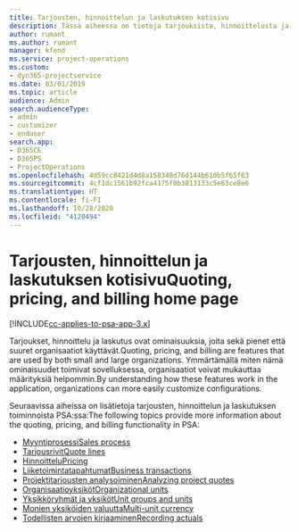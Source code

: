 ```yaml
---
title: Tarjousten, hinnoittelun ja laskutuksen kotisivu
description: Tässä aiheessa on tietoja tarjouksista, hinnoittelusta ja laskutuksesta.
author: rumant
ms.author: rumant
manager: kfend
ms.service: project-operations
ms.custom:
- dyn365-projectservice
ms.date: 03/01/2019
ms.topic: article
audience: Admin
search.audienceType:
- admin
- customizer
- enduser
search.app:
- D365CE
- D365PS
- ProjectOperations
ms.openlocfilehash: 4d59cc8421d4d8a158340d76d144b610b5f65f63
ms.sourcegitcommit: 4cf1dc1561b92fca4175f0b3813133c5e63ce8e6
ms.translationtype: HT
ms.contentlocale: fi-FI
ms.lasthandoff: 10/28/2020
ms.locfileid: "4120494"
---
```

# <a name="quoting-pricing-and-billing-home-page"></a><span data-ttu-id="74a33-103">Tarjousten, hinnoittelun ja laskutuksen kotisivu</span><span class="sxs-lookup"><span data-stu-id="74a33-103">Quoting, pricing, and billing home page</span></span>

[!INCLUDE[cc-applies-to-psa-app-3.x](../includes/cc-applies-to-psa-app-3x.md)]

<span data-ttu-id="74a33-104">Tarjoukset, hinnoittelu ja laskutus ovat ominaisuuksia, joita sekä pienet että suuret organisaatiot käyttävät.</span><span class="sxs-lookup"><span data-stu-id="74a33-104">Quoting, pricing, and billing are features that are used by both small and large organizations.</span></span> <span data-ttu-id="74a33-105">Ymmärtämällä miten nämä ominaisuudet toimivat sovelluksessa, organisaatiot voivat mukauttaa määrityksiä helpommin.</span><span class="sxs-lookup"><span data-stu-id="74a33-105">By understanding how these features work in the application, organizations can more easily customize configurations.</span></span>

<span data-ttu-id="74a33-106">Seuraavissa aiheissa on lisätietoja tarjousten, hinnoittelun ja laskutuksen toiminnoista PSA:ssa:</span><span class="sxs-lookup"><span data-stu-id="74a33-106">The following topics provide more information about the quoting, pricing, and billing functionality in PSA:</span></span>

- [<span data-ttu-id="74a33-107">Myyntiprosessi</span><span class="sxs-lookup"><span data-stu-id="74a33-107">Sales process</span></span>](basic-sales-process.md)
- [<span data-ttu-id="74a33-108">Tarjousrivit</span><span class="sxs-lookup"><span data-stu-id="74a33-108">Quote lines</span></span>](basic-quote-lines.md)
- [<span data-ttu-id="74a33-109">Hinnoittelu</span><span class="sxs-lookup"><span data-stu-id="74a33-109">Pricing</span></span>](basic-pricing.md)
- [<span data-ttu-id="74a33-110">Liiketoimintatapahtumat</span><span class="sxs-lookup"><span data-stu-id="74a33-110">Business transactions</span></span>](basic-business-transactions.md)
- [<span data-ttu-id="74a33-111">Projektitarjousten analysoiminen</span><span class="sxs-lookup"><span data-stu-id="74a33-111">Analyzing project quotes</span></span>](basic-analyzing-quotes.md)
- [<span data-ttu-id="74a33-112">Organisaatioyksiköt</span><span class="sxs-lookup"><span data-stu-id="74a33-112">Organizational units</span></span>](advanced-organizational.md)
- [<span data-ttu-id="74a33-113">Yksikköryhmät ja yksiköt</span><span class="sxs-lookup"><span data-stu-id="74a33-113">Unit groups and units</span></span>](advanced-units.md)
- [<span data-ttu-id="74a33-114">Monien yksiköiden valuutta</span><span class="sxs-lookup"><span data-stu-id="74a33-114">Multi-unit currency</span></span>](advanced-currency.md)
- [<span data-ttu-id="74a33-115">Todellisten arvojen kirjaaminen</span><span class="sxs-lookup"><span data-stu-id="74a33-115">Recording actuals</span></span>](advanced-actuals.md)
